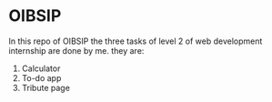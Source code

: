# OIBSIP
In this repo of OIBSIP the three tasks of level 2 of web development internship are done by me.
they are:
1) Calculator
2) To-do app
3) Tribute page
